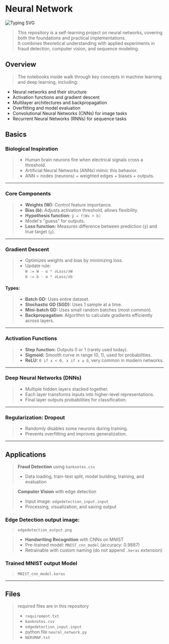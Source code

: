 # Neural Network
<p align="left">
  <img src="https://readme-typing-svg.demolab.com?font=Fira+Code&duration=3000&pause=500&color=00FF80&center=false&vCenter=false&width=800&lines=banknotes.csv+-+Dataset+for+Fraud+Detection;edgedetection_output.png+-+Image+for+Edge+Detection;MNIST_cnn_model+-+Pretrained+CNN+Accuracy+98.87%" alt="Typing SVG" />
</p>



> This repository is a self-learning project on neural networks, covering both the foundations and practical implementations.  
   It combines theoretical understanding with applied experiments in fraud detection, computer vision, and sequence modeling.


 ## Overview

> The notebooks inside walk through key concepts in machine learning and deep learning, including:

  - Neural networks and their structure  
  - Activation functions and gradient descent  
  - Multilayer architectures and backpropagation  
  - Overfitting and model evaluation  
  - Convolutional Neural Networks (CNNs) for image tasks  
  - Recurrent Neural Networks (RNNs) for sequence tasks  

## Basics

 ###  Biological Inspiration
> - Human brain neurons fire when electrical signals cross a threshold.
> - Artificial Neural Networks (ANNs) mimic this behavior.
>- ANN = nodes (neurons) + weighted edges + biases + outputs.

---

 ###  Core Components
>- **Weights (W):** Control feature importance.
> - **Bias (b):** Adjusts activation threshold, allows flexibility.
>- **Hypothesis function:** `ŷ = f(Wx + b)`  
 > - Model's "guess" for outputs.
>- **Loss function:** Measures difference between prediction (`ŷ`) and true target (`y`).

---

 ###  Gradient Descent
>- Optimizes weights and bias by minimizing loss.
>- Update rule:  
  `W := W - α * ∂Loss/∂W`  
  `b := b - α * ∂Loss/∂b`
  
#### **Types:**
  >- **Batch GD:** Uses entire dataset.
  >- **Stochastic GD (SGD):** Uses 1 sample at a time.
  >- **Mini-batch GD:** Uses small random batches (most common).
>- **Backpropagation:** Algorithm to calculate gradients efficiently across layers.

---

 ### Activation Functions
>- **Step function:** Outputs 0 or 1 (rarely used today).
>- **Sigmoid:** Smooth curve in range (0, 1), used for probabilities.
>- **ReLU:** `0 if x < 0, x if x ≥ 0`, very common in modern networks.

---

 ### Deep Neural Networks (DNNs)
>- Multiple hidden layers stacked together.
>- Each layer transforms inputs into higher-level representations.
>- Final layer outputs probabilities for classification.

---

 ### Regularization: Dropout
>- Randomly disables some neurons during training.
>- Prevents overfitting and improves generalization.

---

 ## Applications

  >**Fraud Detection** using `banknotes.csv`  
   >- Data loading, train-test split, model building, training, and evaluation  
  
  >**Computer Vision** with edge detection  
  >- Input image: `edgedetection_input.input`  
   >- Processing, visualization, and saving output
### Edge Detection output image:
> `edgedetection_output.png`
  
  >- **Handwriting Recognition** with CNNs on MNIST  
   >- Pre-trained model: `MNIST_cnn_model` (accuracy: 0.9887)  
   >- Retrainable with custom naming (do not append `.keras` extension)
### Trained MNIST output Model
>`MNIST_cnn_model.keras`  
---
## Files

> required files are in this repository
>- `requirement.txt`
>- `banknotes.csv`
>- `edgedetection_input.input`
>- python file `neural_network.py`
>- `NERVMAP.txt`



